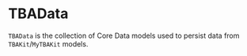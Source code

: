 # TBAData

`TBAData` is the collection of Core Data models used to persist data from `TBAKit`/`MyTBAKit` models.
